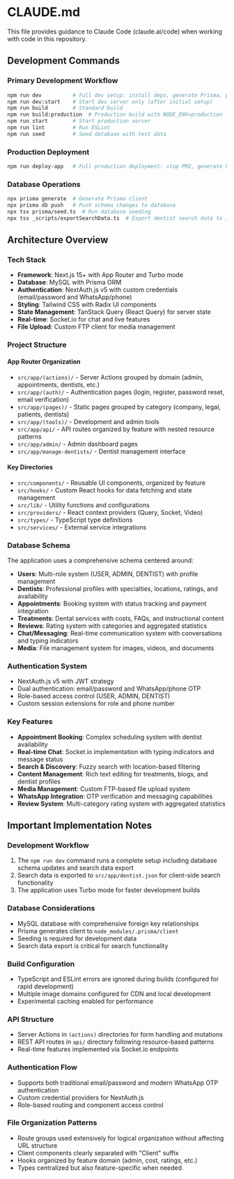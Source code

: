 # CLAUDE.md

This file provides guidance to Claude Code (claude.ai/code) when working with code in this repository.

## Development Commands

### Primary Development Workflow
```bash
npm run dev          # Full dev setup: install deps, generate Prisma, push DB, export search data, start dev server with turbo
npm run dev:start    # Start dev server only (after initial setup)
npm run build        # Standard build
npm run build:production  # Production build with NODE_ENV=production
npm run start        # Start production server
npm run lint         # Run ESLint
npm run seed         # Seed database with test data
```

### Production Deployment
```bash
npm run deploy-app   # Full production deployment: stop PM2, generate Prisma, push DB, install deps, export search data, build, start PM2
```

### Database Operations
```bash
npx prisma generate  # Generate Prisma client
npx prisma db push   # Push schema changes to database
npx tsx prisma/seed.ts  # Run database seeding
npx tsx _scripts/exportSearchData.ts  # Export dentist search data to JSON
```

## Architecture Overview

### Tech Stack
- **Framework**: Next.js 15+ with App Router and Turbo mode
- **Database**: MySQL with Prisma ORM
- **Authentication**: NextAuth.js v5 with custom credentials (email/password and WhatsApp/phone)
- **Styling**: Tailwind CSS with Radix UI components
- **State Management**: TanStack Query (React Query) for server state
- **Real-time**: Socket.io for chat and live features
- **File Upload**: Custom FTP client for media management

### Project Structure

#### App Router Organization
- `src/app/(actions)/` - Server Actions grouped by domain (admin, appointments, dentists, etc.)
- `src/app/(auth)/` - Authentication pages (login, register, password reset, email verification)
- `src/app/(pages)/` - Static pages grouped by category (company, legal, patients, dentists)
- `src/app/(tools)/` - Development and admin tools
- `src/app/api/` - API routes organized by feature with nested resource patterns
- `src/app/admin/` - Admin dashboard pages
- `src/app/manage-dentists/` - Dentist management interface

#### Key Directories
- `src/components/` - Reusable UI components, organized by feature
- `src/hooks/` - Custom React hooks for data fetching and state management
- `src/lib/` - Utility functions and configurations
- `src/providers/` - React context providers (Query, Socket, Video)
- `src/types/` - TypeScript type definitions
- `src/services/` - External service integrations

### Database Schema
The application uses a comprehensive schema centered around:
- **Users**: Multi-role system (USER, ADMIN, DENTIST) with profile management
- **Dentists**: Professional profiles with specialties, locations, ratings, and availability
- **Appointments**: Booking system with status tracking and payment integration
- **Treatments**: Dental services with costs, FAQs, and instructional content
- **Reviews**: Rating system with categories and aggregated statistics
- **Chat/Messaging**: Real-time communication system with conversations and typing indicators
- **Media**: File management system for images, videos, and documents

### Authentication System
- NextAuth.js v5 with JWT strategy
- Dual authentication: email/password and WhatsApp/phone OTP
- Role-based access control (USER, ADMIN, DENTIST)
- Custom session extensions for role and phone number

### Key Features
- **Appointment Booking**: Complex scheduling system with dentist availability
- **Real-time Chat**: Socket.io implementation with typing indicators and message status
- **Search & Discovery**: Fuzzy search with location-based filtering
- **Content Management**: Rich text editing for treatments, blogs, and dentist profiles
- **Media Management**: Custom FTP-based file upload system
- **WhatsApp Integration**: OTP verification and messaging capabilities
- **Review System**: Multi-category rating system with aggregated statistics

## Important Implementation Notes

### Development Workflow
1. The `npm run dev` command runs a complete setup including database schema updates and search data export
2. Search data is exported to `src/app/dentist.json` for client-side search functionality
3. The application uses Turbo mode for faster development builds

### Database Considerations
- MySQL database with comprehensive foreign key relationships
- Prisma generates client to `node_modules/.prisma/client`
- Seeding is required for development data
- Search data export is critical for search functionality

### Build Configuration
- TypeScript and ESLint errors are ignored during builds (configured for rapid development)
- Multiple image domains configured for CDN and local development
- Experimental caching enabled for performance

### API Structure
- Server Actions in `(actions)` directories for form handling and mutations
- REST API routes in `api/` directory following resource-based patterns
- Real-time features implemented via Socket.io endpoints

### Authentication Flow
- Supports both traditional email/password and modern WhatsApp OTP authentication
- Custom credential providers for NextAuth.js
- Role-based routing and component access control

### File Organization Patterns
- Route groups used extensively for logical organization without affecting URL structure
- Client components clearly separated with "Client" suffix
- Hooks organized by feature domain (admin, cost, ratings, etc.)
- Types centralized but also feature-specific when needed